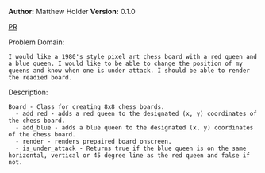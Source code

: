 **Author:** Matthew Holder
**Version:** 0.1.0

[PR](https://github.com/holdermatthew5/chess-board/pull/1#issue-556301376)

Problem Domain:

    I would like a 1980's style pixel art chess board with a red queen and a blue queen. I would like to be able to change the position of my queens and know when one is under attack. I should be able to render the readied board.

Description:

    Board - Class for creating 8x8 chess boards.
      - add_red - adds a red queen to the designated (x, y) coordinates of the chess board.
      - add_blue - adds a blue queen to the designated (x, y) coordinates of the chess board.
      - render - renders prepaired board onscreen.
      - is_under_attack - Returns true if the blue queen is on the same horizontal, vertical or 45 degree line as the red queen and false if not.